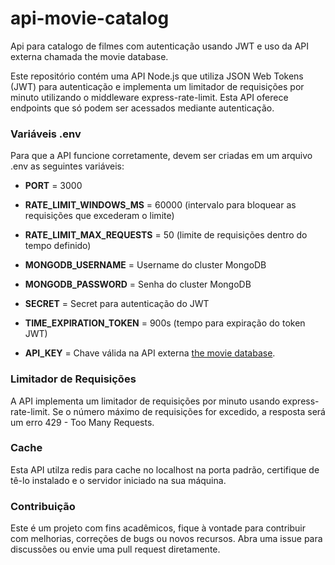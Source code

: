 # api-movie-catalog

Api para catalogo de filmes com autenticação usando JWT e uso da API externa chamada the movie database. 

Este repositório contém uma API Node.js que utiliza JSON Web Tokens (JWT) para autenticação e implementa um limitador de requisições por minuto utilizando o middleware express-rate-limit. Esta API oferece endpoints que só podem ser acessados mediante autenticação. 

### Variáveis .env

Para que a API funcione corretamente, devem ser criadas em um arquivo .env as seguintes variáveis: 

- **PORT** = 3000

- **RATE_LIMIT_WINDOWS_MS** = 60000 (intervalo para bloquear as requisições que excederam o limite)

- **RATE_LIMIT_MAX_REQUESTS** = 50 (limite de requisições dentro do tempo definido)

- **MONGODB_USERNAME** = Username do cluster MongoDB

- **MONGODB_PASSWORD** = Senha do cluster MongoDB

- **SECRET** = Secret para autenticação do JWT

- **TIME_EXPIRATION_TOKEN** = 900s (tempo para expiração do token JWT)

- **API_KEY** = Chave válida na API externa [the movie database](https://developer.themoviedb.org/docs/getting-started).

### Limitador de Requisições

A API implementa um limitador de requisições por minuto usando express-rate-limit. Se o número máximo de requisições for excedido, a resposta será um erro 429 - Too Many Requests.

### Cache

Esta API utilza redis para cache no localhost na porta padrão, certifique de tê-lo instalado e o servidor iniciado na sua máquina.

### Contribuição

Este é um projeto com fins acadêmicos, fique à vontade para contribuir com melhorias, correções de bugs ou novos recursos. Abra uma issue para discussões ou envie uma pull request diretamente.

